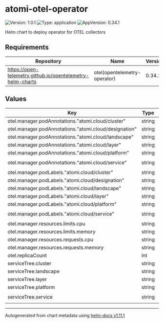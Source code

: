 # atomi-otel-operator

![Version: 1.0.1](https://img.shields.io/badge/Version-1.0.1-informational?style=flat-square) ![Type: application](https://img.shields.io/badge/Type-application-informational?style=flat-square) ![AppVersion: 0.34.1](https://img.shields.io/badge/AppVersion-0.34.1-informational?style=flat-square)

Helm chart to deploy operator for OTEL collectors

## Requirements

| Repository | Name | Version |
|------------|------|---------|
| https://open-telemetry.github.io/opentelemetry-helm-charts | otel(opentelemetry-operator) | 0.34.1 |

## Values

| Key | Type | Default | Description |
|-----|------|---------|-------------|
| otel.manager.podAnnotations."atomi.cloud/cluster" | string | `"opal"` |  |
| otel.manager.podAnnotations."atomi.cloud/designation" | string | `"operator"` |  |
| otel.manager.podAnnotations."atomi.cloud/landscape" | string | `"pichu"` |  |
| otel.manager.podAnnotations."atomi.cloud/layer" | string | `"1"` |  |
| otel.manager.podAnnotations."atomi.cloud/platform" | string | `"systems"` |  |
| otel.manager.podAnnotations."atomi.cloud/service" | string | `"telemetry-collector"` |  |
| otel.manager.podLabels."atomi.cloud/cluster" | string | `"opal"` |  |
| otel.manager.podLabels."atomi.cloud/designation" | string | `"operator"` |  |
| otel.manager.podLabels."atomi.cloud/landscape" | string | `"pichu"` |  |
| otel.manager.podLabels."atomi.cloud/layer" | string | `"1"` |  |
| otel.manager.podLabels."atomi.cloud/platform" | string | `"systems"` |  |
| otel.manager.podLabels."atomi.cloud/service" | string | `"telemetry-collector"` |  |
| otel.manager.resources.limits.cpu | string | `"200m"` |  |
| otel.manager.resources.limits.memory | string | `"256Mi"` |  |
| otel.manager.resources.requests.cpu | string | `"100m"` |  |
| otel.manager.resources.requests.memory | string | `"128Mi"` |  |
| otel.replicaCount | int | `3` |  |
| serviceTree.cluster | string | `"opal"` |  |
| serviceTree.landscape | string | `"pichu"` |  |
| serviceTree.layer | string | `"1"` |  |
| serviceTree.platform | string | `"systems"` |  |
| serviceTree.service | string | `"telemetry-collector"` |  |

----------------------------------------------
Autogenerated from chart metadata using [helm-docs v1.11.1](https://github.com/norwoodj/helm-docs/releases/v1.11.1)